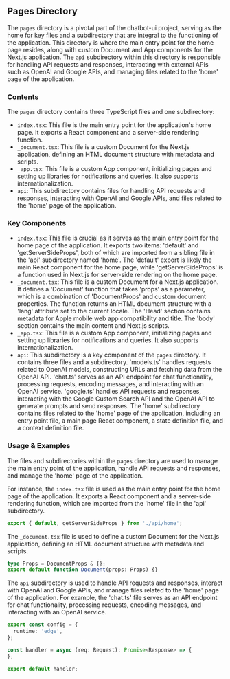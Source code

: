 
## Pages Directory

The `pages` directory is a pivotal part of the chatbot-ui project, serving as the home for key files and a subdirectory that are integral to the functioning of the application. This directory is where the main entry point for the home page resides, along with custom Document and App components for the Next.js application. The `api` subdirectory within this directory is responsible for handling API requests and responses, interacting with external APIs such as OpenAI and Google APIs, and managing files related to the 'home' page of the application.

### Contents

The `pages` directory contains three TypeScript files and one subdirectory:

- `index.tsx`: This file is the main entry point for the application's home page. It exports a React component and a server-side rendering function.
- `_document.tsx`: This file is a custom Document for the Next.js application, defining an HTML document structure with metadata and scripts.
- `_app.tsx`: This file is a custom App component, initializing pages and setting up libraries for notifications and queries. It also supports internationalization.
- `api`: This subdirectory contains files for handling API requests and responses, interacting with OpenAI and Google APIs, and files related to the 'home' page of the application.

### Key Components

- `index.tsx`: This file is crucial as it serves as the main entry point for the home page of the application. It exports two items: 'default' and 'getServerSideProps', both of which are imported from a sibling file in the 'api' subdirectory named 'home'. The 'default' export is likely the main React component for the home page, while 'getServerSideProps' is a function used in Next.js for server-side rendering on the home page.
- `_document.tsx`: This file is a custom Document for a Next.js application. It defines a 'Document' function that takes 'props' as a parameter, which is a combination of 'DocumentProps' and custom document properties. The function returns an HTML document structure with a 'lang' attribute set to the current locale. The 'Head' section contains metadata for Apple mobile web app compatibility and title. The 'body' section contains the main content and Next.js scripts.
- `_app.tsx`: This file is a custom App component, initializing pages and setting up libraries for notifications and queries. It also supports internationalization.
- `api`: This subdirectory is a key component of the `pages` directory. It contains three files and a subdirectory. 'models.ts' handles requests related to OpenAI models, constructing URLs and fetching data from the OpenAI API. 'chat.ts' serves as an API endpoint for chat functionality, processing requests, encoding messages, and interacting with an OpenAI service. 'google.ts' handles API requests and responses, interacting with the Google Custom Search API and the OpenAI API to generate prompts and send responses. The 'home' subdirectory contains files related to the 'home' page of the application, including an entry point file, a main page React component, a state definition file, and a context definition file.

### Usage & Examples

The files and subdirectories within the `pages` directory are used to manage the main entry point of the application, handle API requests and responses, and manage the 'home' page of the application.

For instance, the `index.tsx` file is used as the main entry point for the home page of the application. It exports a React component and a server-side rendering function, which are imported from the 'home' file in the 'api' subdirectory.

```typescript
export { default, getServerSideProps } from './api/home';
```

The `_document.tsx` file is used to define a custom Document for the Next.js application, defining an HTML document structure with metadata and scripts.

```typescript
type Props = DocumentProps & {};
export default function Document(props: Props) {}
```

The `api` subdirectory is used to handle API requests and responses, interact with OpenAI and Google APIs, and manage files related to the 'home' page of the application. For example, the 'chat.ts' file serves as an API endpoint for chat functionality, processing requests, encoding messages, and interacting with an OpenAI service.

```typescript
export const config = {
  runtime: 'edge',
};

const handler = async (req: Request): Promise<Response> => {
};

export default handler;
```
